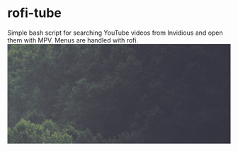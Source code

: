 # rofi-tube
Simple bash script for searching YouTube videos from Invidious and open them with MPV. Menus are handled with rofi.
![](./preview.gif)
